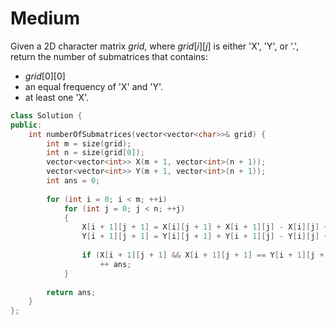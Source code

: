 # Medium

Given a 2D character matrix $grid$, where $grid[i][j]$ is either 'X', 'Y', or '.', return the number of submatrices that contains:

- $grid[0][0]$
- an equal frequency of 'X' and 'Y'.
- at least one 'X'.

```cpp
class Solution {
public:
    int numberOfSubmatrices(vector<vector<char>>& grid) {
        int m = size(grid);
        int n = size(grid[0]);
        vector<vector<int>> X(m + 1, vector<int>(n + 1));
        vector<vector<int>> Y(m + 1, vector<int>(n + 1));
        int ans = 0;
        
        for (int i = 0; i < m; ++i)
            for (int j = 0; j < n; ++j)
            {
                X[i + 1][j + 1] = X[i][j + 1] + X[i + 1][j] - X[i][j] + (grid[i][j] == 'X' ? 1 : 0);
                Y[i + 1][j + 1] = Y[i][j + 1] + Y[i + 1][j] - Y[i][j] + (grid[i][j] == 'Y' ? 1 : 0);
                
                if (X[i + 1][j + 1] && X[i + 1][j + 1] == Y[i + 1][j + 1])
                    ++ ans;
            }
        
        return ans;
    }
};
```
